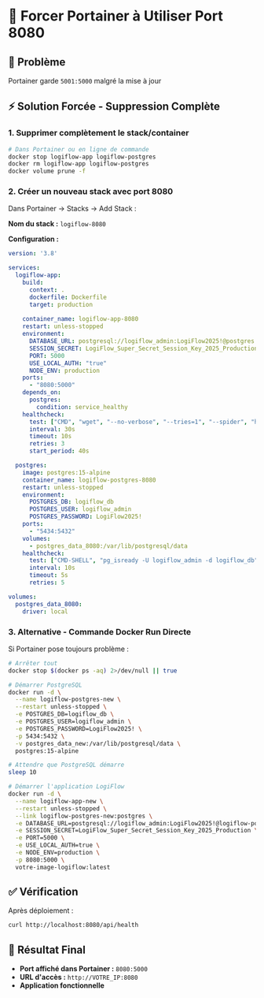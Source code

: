 # 🔧 Forcer Portainer à Utiliser Port 8080

## 🎯 Problème
Portainer garde `5001:5000` malgré la mise à jour

## ⚡ Solution Forcée - Suppression Complète

### 1. Supprimer complètement le stack/container
```bash
# Dans Portainer ou en ligne de commande
docker stop logiflow-app logiflow-postgres
docker rm logiflow-app logiflow-postgres
docker volume prune -f
```

### 2. Créer un nouveau stack avec port 8080

Dans Portainer → Stacks → Add Stack :

**Nom du stack :** `logiflow-8080`

**Configuration :**
```yaml
version: '3.8'

services:
  logiflow-app:
    build:
      context: .
      dockerfile: Dockerfile
      target: production
    
    container_name: logiflow-app-8080
    restart: unless-stopped
    environment:
      DATABASE_URL: postgresql://logiflow_admin:LogiFlow2025!@postgres:5432/logiflow_db
      SESSION_SECRET: LogiFlow_Super_Secret_Session_Key_2025_Production
      PORT: 5000
      USE_LOCAL_AUTH: "true"
      NODE_ENV: production
    ports:
      - "8080:5000"
    depends_on:
      postgres:
        condition: service_healthy
    healthcheck:
      test: ["CMD", "wget", "--no-verbose", "--tries=1", "--spider", "http://localhost:5000/api/health"]
      interval: 30s
      timeout: 10s
      retries: 3
      start_period: 40s

  postgres:
    image: postgres:15-alpine
    container_name: logiflow-postgres-8080
    restart: unless-stopped
    environment:
      POSTGRES_DB: logiflow_db
      POSTGRES_USER: logiflow_admin
      POSTGRES_PASSWORD: LogiFlow2025!
    ports:
      - "5434:5432"
    volumes:
      - postgres_data_8080:/var/lib/postgresql/data
    healthcheck:
      test: ["CMD-SHELL", "pg_isready -U logiflow_admin -d logiflow_db"]
      interval: 10s
      timeout: 5s
      retries: 5

volumes:
  postgres_data_8080:
    driver: local
```

### 3. Alternative - Commande Docker Run Directe

Si Portainer pose toujours problème :
```bash
# Arrêter tout
docker stop $(docker ps -aq) 2>/dev/null || true

# Démarrer PostgreSQL
docker run -d \
  --name logiflow-postgres-new \
  --restart unless-stopped \
  -e POSTGRES_DB=logiflow_db \
  -e POSTGRES_USER=logiflow_admin \
  -e POSTGRES_PASSWORD=LogiFlow2025! \
  -p 5434:5432 \
  -v postgres_data_new:/var/lib/postgresql/data \
  postgres:15-alpine

# Attendre que PostgreSQL démarre
sleep 10

# Démarrer l'application LogiFlow
docker run -d \
  --name logiflow-app-new \
  --restart unless-stopped \
  --link logiflow-postgres-new:postgres \
  -e DATABASE_URL=postgresql://logiflow_admin:LogiFlow2025!@logiflow-postgres-new:5432/logiflow_db \
  -e SESSION_SECRET=LogiFlow_Super_Secret_Session_Key_2025_Production \
  -e PORT=5000 \
  -e USE_LOCAL_AUTH=true \
  -e NODE_ENV=production \
  -p 8080:5000 \
  votre-image-logiflow:latest
```

## ✅ Vérification

Après déploiement :
```bash
curl http://localhost:8080/api/health
```

## 🎯 Résultat Final

- **Port affiché dans Portainer :** `8080:5000`
- **URL d'accès :** `http://VOTRE_IP:8080`
- **Application fonctionnelle**